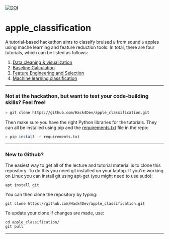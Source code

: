 [![DOI](https://zenodo.org/badge/478611734.svg)](https://zenodo.org/badge/latestdoi/478611734)

# apple_classification

A tutorial-based hackathon aims to classify bruised `B` from sound `S` apples using mache learning and feature reduction tools. In total, there are four tutorials, which can be listed as follows:
  1. [Data cleaning & visualization](https://github.com/Hack4Dev/apple_classification/blob/main/notebooks/tutorial1.ipynb)
  2. [Baseline Calculation](https://github.com/Hack4Dev/apple_classification/blob/main/notebooks/tutorial2.ipynb)
  3. [Feature Engineering and Selection](https://github.com/Hack4Dev/apple_classification/blob/main/notebooks/tutorial3.ipynb)
  4. [Machine learning classification](https://github.com/Hack4Dev/apple_classification/blob/main/notebooks/tutorial4.ipynb)
  
  
-----

### Not at the hackathon, but want to test your code-building skills? Feel free!

```bash
> git clone https://github.com/Hack4Dev/apple_classification.git
```

Then make sure you have the right Python libraries for the tutorials. They can all be installed using pip and the [requirements.txt](https://github.com/Hack4Dev/apple_classification/blob/main/requirements.txt) file in the repo:

```bash
> pip install -r requirements.txt
```

-----

### New to Github?

The easiest way to get all of the lecture and tutorial material is to clone this repository. To do this you need git installed on your laptop. If you're working on Linux you can install git using apt-get (you might need to use sudo):

```
apt install git
```

You can then clone the repository by typing:

```
git clone https://github.com/Hack4Dev/apple_classification.git
```

To update your clone if changes are made, use:

```
cd apple_classification/
git pull
```

-----
